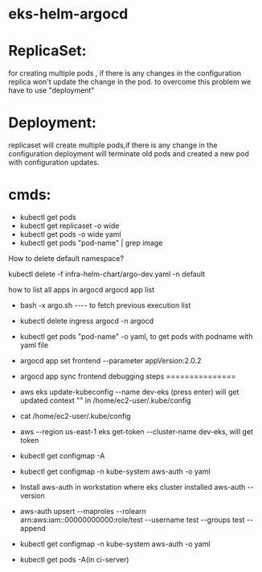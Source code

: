 # eks-helm-argocd

ReplicaSet:
=========
for creating multiple pods , if there is any changes in the configuration replica won't update the change in the pod.
to overcome this problem we have to use "deployment"

Deployment:
==========
replicaset will create multiple pods,if there is any change in the configuration deployment will terminate old pods and created a new pod with configuration updates.


cmds:
=====
* kubectl get pods
* kubectl get replicaset -o wide
* kubectl get pods -o wide yaml
* kubectl get pods "pod-name" | grep image

How to delete default namespace?

kubectl delete -f infra-helm-chart/argo-dev.yaml -n default

how to list all apps in argocd
argocd app list

* bash -x argo.sh ---- to fetch previous execution list

* kubectl delete ingress argocd -n argocd
* kubectl get pods "pod-name" -o yaml, to get pods with podname with yaml file
* argocd app set frontend --parameter appVersion:2.0.2
* argocd app sync frontend
debugging steps
===============
* aws eks update-kubeconfig --name dev-eks (press enter) will get
updated context "" in /home/ec2-user/.kube/config
* cat /home/ec2-user/.kube/config
* aws --region us-east-1 eks get-token --cluster-name dev-eks, will get token
* kubectl get configmap -A
* kubectl get configmap -n kube-system aws-auth -o yaml
* Install aws-auth in workstation where eks cluster installed
aws-auth --version
*  aws-auth upsert --maproles --rolearn arn:aws:iam::00000000000:role/test --username test --groups test --append
* kubectl get configmap -n kube-system aws-auth -o yaml
* kubectl get pods -A(in ci-server)
